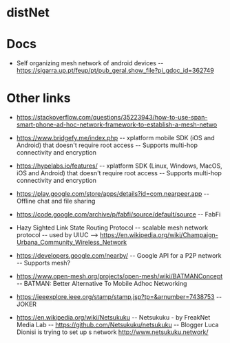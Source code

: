 # distNet

# Docs
- Self organizing mesh network of android devices
-- https://sigarra.up.pt/feup/pt/pub_geral.show_file?pi_gdoc_id=362749

# Other links
- https://stackoverflow.com/questions/35223943/how-to-use-span-smart-phone-ad-hoc-network-framework-to-establish-a-mesh-netwo

- https://www.bridgefy.me/index.php
-- xplatform mobile SDK (iOS and Android) that doesn't require root access
-- Supports multi-hop connectivity and encryption

- https://hypelabs.io/features/
-- xplatform SDK (Linux, Windows, MacOS, iOS and Android) that doesn't require root access
-- Supports multi-hop connectivity and encryption

- https://play.google.com/store/apps/details?id=com.nearpeer.app
-- Offline chat and file sharing

- https://code.google.com/archive/p/fabfi/source/default/source
-- FabFi

- Hazy Sighted Link State Routing Protocol
-- scalable mesh network protocol
-- used by UIUC --> https://en.wikipedia.org/wiki/Champaign-Urbana_Community_Wireless_Network

- https://developers.google.com/nearby/
-- Google API for a P2P network
-- Supports mesh?

- https://www.open-mesh.org/projects/open-mesh/wiki/BATMANConcept
-- BATMAN: Better Alternative To Mobile Adhoc Networking

- https://ieeexplore.ieee.org/stamp/stamp.jsp?tp=&arnumber=7438753
-- JOKER

- https://en.wikipedia.org/wiki/Netsukuku
-- Netsukuku - by FreakNet Media Lab
-- https://github.com/Netsukuku/netsukuku
-- Blogger Luca Dionisi is trying to set up s network http://www.netsukuku.network/

